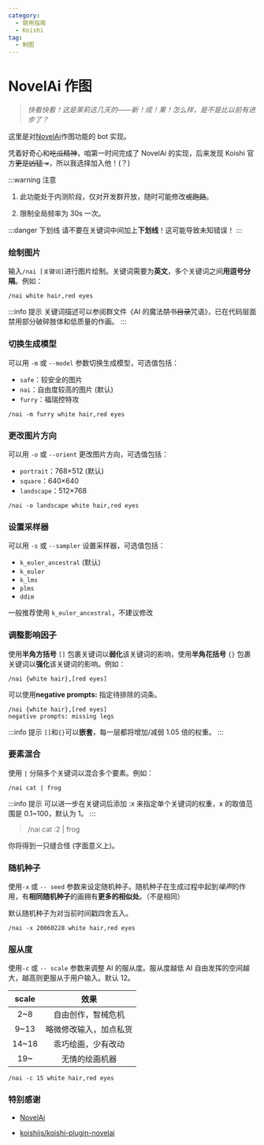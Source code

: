 ```yaml
---
category:
  - 使用指南
  - Koishi
tag:
  - 制图
---
```


# NovelAi 作图

> _快看快看！这是茉莉这几天的——新！成！果！怎么样，是不是比以前有进步了？_

这里是对[NovelAi](https://novelai.net/)作图功能的 bot 实现。

凭着好奇心和~~吃瓜精神~~，咱第一时间完成了 NovelAi 的实现，后来发现 Koishi 官方~~更是凶猛 ×~~，所以我选择加入他！(？)

:::warning 注意

1. 此功能处于内测阶段，仅对开发群开放，随时可能修改~~或跑路~~。

2. 限制全局频率为 30s 一次。

:::danger 下划线
请不要在关键词中间加上**下划线**！这可能导致未知错误！
:::

### 绘制图片

输入`/nai [关键词]`进行图片绘制。关键词需要为**英文**，多个关键词之间**用逗号分隔**。例如：

```
/nai white hair,red eyes
```

:::info 提示
关键词描述可以参阅群文件《AI 的魔法~~禁书目录~~咒语》，已在代码层面禁用部分破碎肢体和低质量的作画。
:::

### 切换生成模型

可以用 `-m` 或 `--model` 参数切换生成模型，可选值包括：

- `safe`：较安全的图片
- `nai`：自由度较高的图片 (默认)
- `furry`：福瑞控特攻

```
/nai -m furry white hair,red eyes
```

### 更改图片方向

可以用 `-o` 或 `--orient` 更改图片方向，可选值包括：

- `portrait`：768×512 (默认)
- `square`：640×640
- `landscape`：512×768

```
/nai -o landscape white hair,red eyes
```

### 设置采样器

可以用 `-s` 或 `--sampler` 设置采样器，可选值包括：

- `k_euler_ancestral` (默认)
- `k_euler`
- `k_lms`
- `plms`
- `ddim`

一般推荐使用 `k_euler_ancestral`，不建议修改

### 调整影响因子

使用**半角方括号** `[]` 包裹关键词以**弱化**该关键词的影响，使用**半角花括号** `{}` 包裹关键词以**强化**该关键词的影响。例如：

```
/nai {white hair},[red eyes]
```

可以使用**negative prompts:** 指定待排除的词条。

```
/nai {white hair},[red eyes]
negative prompts: missing legs
```

:::info 提示
`[]`和`{}`可以**嵌套**，每一层都将增加/减弱 1.05 倍的权重。
:::

### 要素混合

使用 `|` 分隔多个关键词以混合多个要素。例如：

```
/nai cat | frog
```

:::info 提示
可以进一步在关键词后添加 :x 来指定单个关键词的权重，x 的取值范围是 0.1~100，默认为 1。
:::

> /nai cat :2 | frog

你将得到一只缝合怪 (字面意义上)。

### 随机种子

使用`-x` 或 `-- seed` 参数来设定随机种子。随机种子在生成过程中起到*噪声*的作用，有**相同随机种子**的画拥有**更多的相似处**。（不是相同）

默认随机种子为对当前时间戳四舍五入。

```
/nai -x 20060228 white hair,red eyes
```

### 服从度

使用`-c` 或 `-- scale` 参数来调整 AI 的服从度。服从度越低 AI 自由发挥的空间越大，越高则更服从于用户输入。默认 12。

| scale |          效果          |
| :---: | :--------------------: |
|  2~8  |   自由创作，智械危机   |
| 9~13  | 略微修改输入，加点私货 |
| 14~18 |   乖巧绘画，少有改动   |
|  19~  |     无情的绘画机器     |

```
/nai -c 15 white hair,red eyes
```

### 特别感谢

- [NovelAi](https://novelai.net/)

- [ koishijs/koishi-plugin-novelai](https://github.com/koishijs/koishi-plugin-novelai)
